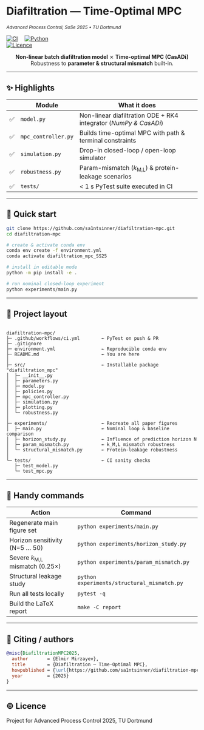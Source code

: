 # Diafiltration — Time-Optimal MPC  
<sub><em>Advanced Process Control, SoSe 2025 • TU Dortmund</em></sub>

[![CI](https://github.com/sa1ntsinner/diafiltration-mpc/actions/workflows/ci.yml/badge.svg)](https://github.com/sa1ntsinner/diafiltration-mpc/actions) 
[![Python](https://img.shields.io/badge/python-3.9%20‖%203.10%20‖%203.11-blue?logo=python)](https://www.python.org/)  
[![Licence](https://img.shields.io/badge/license-MIT-green)](#-licence)

<div align="center">

**Non-linear batch diafiltration model**   ⨯   **Time-optimal MPC (CasADi)**  
Robustness to **parameter & structural mismatch** built-in.

</div>

---

## ✨ Highlights

|   | Module | What it does |
|---|--------|--------------|
| ✅ | `model.py` | Non-linear diafiltration ODE + RK4 integrator (*NumPy & CasADi*) |
| ✅ | `mpc_controller.py` | Builds time-optimal MPC with path & terminal constraints |
| ✅ | `simulation.py` | Drop-in closed-loop / open-loop simulator |
| ✅ | `robustness.py` | Param-mismatch (*k*<sub>M,L</sub>) & protein-leakage scenarios |
| ✅ | `tests/` | < 1 s PyTest suite executed in CI |

---

## 🚀 Quick start

```bash
git clone https://github.com/sa1ntsinner/diafiltration-mpc.git
cd diafiltration-mpc

# create & activate conda env
conda env create -f environment.yml
conda activate diafiltration_mpc_SS25

# install in editable mode
python -m pip install -e .

# run nominal closed-loop experiment
python experiments/main.py
```

---

## 📂 Project layout
```text

diafiltration-mpc/
├─ .github/workflows/ci.yml        ← PyTest on push & PR
├─ .gitignore
├─ environment.yml                 ← Reproducible conda env
├─ README.md                       ← You are here
│
├─ src/                            ← Installable package "diafiltration_mpc"
│  ├─ __init__.py
│  ├─ parameters.py
│  ├─ model.py
│  ├─ policies.py
│  ├─ mpc_controller.py
│  ├─ simulation.py
│  ├─ plotting.py
│  └─ robustness.py
│
├─ experiments/                    ← Recreate all paper figures
│  ├─ main.py                      ← Nominal loop & baseline comparison
│  ├─ horizon_study.py             ← Influence of prediction horizon N
│  ├─ param_mismatch.py            ← k_M,L mismatch robustness
│  └─ structural_mismatch.py       ← Protein-leakage robustness
│
└─ tests/                          ← CI sanity checks
   ├─ test_model.py
   └─ test_mpc.py

```

---

## 🔧 Handy commands

| Action                                    | Command                                     |
| ----------------------------------------- | ------------------------------------------- |
| Regenerate main figure set                | `python experiments/main.py`                |
| Horizon sensitivity (N=5 … 50)            | `python experiments/horizon_study.py`       |
| Severe *k*<sub>M,L</sub> mismatch (0.25×) | `python experiments/param_mismatch.py`      |
| Structural leakage study                  | `python experiments/structural_mismatch.py` |
| Run all tests locally                     | `pytest -q`                                 |
| Build the LaTeX report                    | `make -C report`                            |


---

## 📜 Citing / authors
```bibtex
@misc{DiafiltrationMPC2025,
  author       = {Elmir Mirzayev},
  title        = {Diafiltration — Time‐Optimal MPC},
  howpublished = {\url{https://github.com/sa1ntsinner/diafiltration-mpc}},
  year         = {2025}
}
```

---

## © Licence
Project for Advanced Process Control 2025, TU Dortmund
